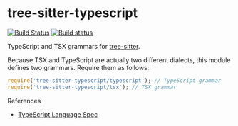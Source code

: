 tree-sitter-typescript
===========================

[![Build Status](https://travis-ci.org/tree-sitter/tree-sitter-typescript.svg?branch=master)](https://travis-ci.org/tree-sitter/tree-sitter-typescript)
[![Build status](https://ci.appveyor.com/api/projects/status/rn11gs5y3tm7tuy0/branch/master?svg=true)](https://ci.appveyor.com/project/maxbrunsfeld/tree-sitter-typescript/branch/master)

TypeScript and TSX grammars for [tree-sitter][].

Because TSX and TypeScript are actually two different dialects, this module defines two grammars. Require them as follows:

```js
require('tree-sitter-typescript/typescript'); // TypeScript grammar
require('tree-sitter-typescript/tsx'); // TSX grammar
```

[tree-sitter]: https://github.com/tree-sitter/tree-sitter

References

* [TypeScript Language Spec](https://github.com/Microsoft/TypeScript/blob/master/doc/spec.md)

